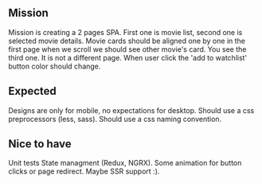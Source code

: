 ## Mission

Mission is creating a 2 pages SPA.
First one is movie list, second one is selected movie details.
Movie cards should be aligned one by one in the first page when we scroll we should see other movie's card.
You see the third one. It is not a different page. When user click the 'add to watchlist' button color should change.

## Expected

Designs are only for mobile, no expectations for desktop.
Should use a css preprocessors (less, sass).
Should use a css naming convention.

## Nice to have

Unit tests
State managment (Redux, NGRX).
Some animation for button clicks or page redirect.
Maybe SSR support :).
